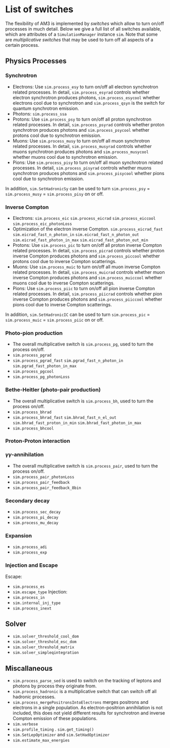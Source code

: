 # List of switches
The flexibility of AM3 is implemented by *switches* which allow to turn on/off processes in much detail. Below we give a full list of all switches available, which are attributes of a `SimulationManager` instance `sim`. 
Note that some are *multiplicative switches* that may be used to turn off all aspects of a certain process.

## Physics Processes

### Synchrotron
- Electrons: Use `sim.process_esy` to turn on/off all electron synchrotron related processes. In detail, `sim.process_esyrad` controls whether electron synchrotron produces photons, `sim.process_esycool` whether electrons cool due to synchrotron and `sim.process_qsyn` is the switch for quantum synchrotron emission.
- Photons: `sim.process_ssa`
- Protons: Use `sim.process_psy` to turn on/off all proton synchrotron related processes. In detail, `sim.process_psyrad` controls whether proton synchrotron produces photons and  `sim.process_psycool` whether protons cool due to synchrotron emission.
- Muons: Use `sim.process_musy` to turn on/off all muon synchrotron related processes. In detail, `sim.process_musyrad` controls whether muons synchrotron produces photons and `sim.process_musycool` whether muons cool due to synchrotron emission.
- Pions: Use `sim.process_pisy` to turn on/off all muon synchrotron related processes. In detail,  `sim.process_pisyrad` controls whether muons synchrotron produces photons and `sim.process_pisycool` whether pions cool due to synchrotron emission.

In addition, `sim.SetHadronicSy` can be used to turn `sim.process_psy` = `sim.process_musy` = `sim.process_pisy` on or off.

### Inverse Compton

- Electrons: `sim.process_eic` `sim.process_eicrad` `sim.process_eiccool` `sim.process_eic_photonLoss`
- Optimization of the electron inverse Compton. `sim.process_eicrad_fast` `sim.eicrad_fast_n_photon_in` `sim.eicrad_fast_n_photon_out` `sim.eicrad_fast_photon_in_max` `sim.eicrad_fast_photon_out_min` 
- Protons: Use `sim.process_pic` to turn on/off all proton inverse Compton related processes. In detail, `sim.process_picrad` controls whether proton inverse Compton produces photons and `sim.process_piccool` whether protons cool due to inverse Compton scatterings.
- Muons: Use `sim.process_muic` to turn on/off all muon inverse Compton related processes. In detail, `sim.process_muicrad` controls whether muon inverse Compton produces photons and `sim.process_muiccool` whether muons cool due to inverse Compton scatterings.
- Pions: Use `sim.process_piic` to turn on/off all pion inverse Compton related processes. In detail, `sim.process_piicrad` controls whether pion inverse Compton produces photons and `sim.process_piiccool` whether pions cool due to inverse Compton scatterings.

In addition, `sim.SetHadronicIC` can be used to turn `sim.process_pic` = `sim.process_muic` = `sim.process_piic` on or off.

### Photo-pion production
- The overall multiplicative switch is `sim.process_pg`, used to turn the process on/off.
- `sim.process_pgrad`
- `sim.process_pgrad_fast`  `sim.pgrad_fast_n_photon_in`  `sim.pgrad_fast_photon_in_max`
- `sim.process_pgcool`
- `sim.process_pg_photonLoss`

### Bethe-Heitler (photo-pair production)
- The overall multiplicative switch is `sim.process_bh`, used to turn the process on/off.
- `sim.process_bhrad` 
- `sim.process_bhrad_fast` `sim.bhrad_fast_n_el_out` `sim.bhrad_fast_proton_in_min` `sim.bhrad_fast_photon_in_max`
- `sim.process_bhcool`

### Proton-Proton interaction


### $\gamma \gamma$-annihilation
- The overall multiplicative switch is `sim.process_pair`, used to turn the process on/off.
- `sim.process_pair_photonLoss`
- `sim.process_pair_feedback`
- `sim.process_pair_feedback_8bin`

### Secondary decay
- `sim.process_sec_decay`
- `sim.process_pi_decay`
- `sim.process_mu_decay`

### Expansion
- `sim.process_adi`
- `sim.process_exp`

### Injection and Escape
Escape:
- `sim.process_es`
- `sim.escape_type`
Injection:
- `sim.process_in`
- `sim.internal_inj_type`
- `sim.process_inext`

## Solver

- `sim.solver_threshold_cool_dom`
- `sim.solver_threshold_esc_dom`
- `sim.solver_threshold_matrix`
- `sim.solver_simpleqintegration`


## Miscallaneous

- `sim.process_parse_sed` is used to switch on the tracking of leptons and photons by process they originate from.
- `sim.process_hadronic` is a multiplicative switch that can switch off all hadronic processes.
- `sim.process_mergePositronsIntoElectrons` merges positrons and electrons in a single population. As electron-positrion annihilation is not included, this does not yield different results for synchrotron and inverse Compton emission of these populations.
- `sim.verbose`
- `sim.profile_timing`  . `sim.get_timing()`
- `sim.SetLepOptimizer` and `sim.SetHadOptimizer`
- `sim.estimate_max_energies`